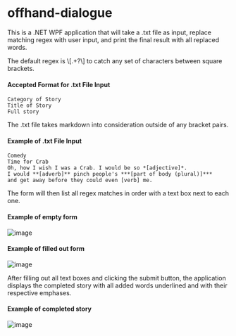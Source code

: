 # offhand-dialogue

This is a .NET WPF application that will take a .txt file as input, replace matching regex with user input, and print the final result with all replaced words.

The default regex is \\[.+?\\] to catch any set of characters between square brackets.  

#### Accepted Format for .txt File Input  
```
Category of Story  
Title of Story  
Full story  
```
The .txt file takes markdown into consideration outside of any bracket pairs.

#### Example of .txt File Input  
```
Comedy
Time for Crab
Oh, how I wish I was a Crab. I would be so *[adjective]*. 
I would **[adverb]** pinch people's ***[part of body (plural)]*** 
and get away before they could even [verb] me. 
```

The form will then list all regex matches in order with a text box next to each one.  

#### Example of empty form  
![image](https://user-images.githubusercontent.com/70172268/194927603-6d00fd0d-64e0-4859-8710-0fd1c34c8f48.png)

#### Example of filled out form  
![image](https://user-images.githubusercontent.com/70172268/194927700-3842bb35-2647-4c77-a96a-5b6518ef1f5e.png)

After filling out all text boxes and clicking the submit button, the application displays the completed story with all added words underlined and with their respective emphases.

#### Example of completed story
![image](https://user-images.githubusercontent.com/70172268/194927798-2b251ad3-4c0a-4934-9759-aaed0fd3b894.png)
